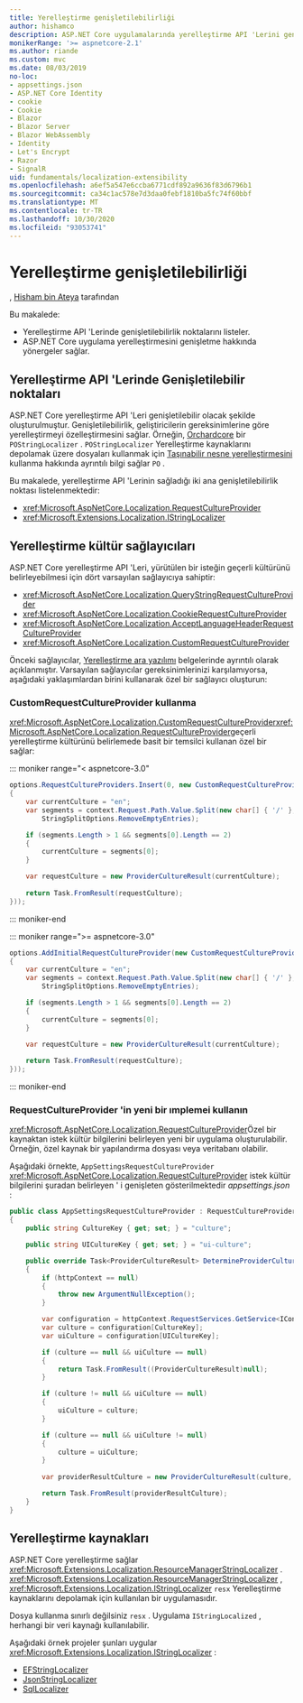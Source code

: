 ```yaml
---
title: Yerelleştirme genişletilebilirliği
author: hishamco
description: ASP.NET Core uygulamalarında yerelleştirme API 'Lerini genişletmeyi öğrenin.
monikerRange: '>= aspnetcore-2.1'
ms.author: riande
ms.custom: mvc
ms.date: 08/03/2019
no-loc:
- appsettings.json
- ASP.NET Core Identity
- cookie
- Cookie
- Blazor
- Blazor Server
- Blazor WebAssembly
- Identity
- Let's Encrypt
- Razor
- SignalR
uid: fundamentals/localization-extensibility
ms.openlocfilehash: a6ef5a547e6ccba6771cdf892a9636f83d6796b1
ms.sourcegitcommit: ca34c1ac578e7d3daa0febf1810ba5fc74f60bbf
ms.translationtype: MT
ms.contentlocale: tr-TR
ms.lasthandoff: 10/30/2020
ms.locfileid: "93053741"
---
```

# <a name="localization-extensibility"></a>Yerelleştirme genişletilebilirliği

, [Hisham bin Ateya](https://github.com/hishamco) tarafından

Bu makalede:

* Yerelleştirme API 'Lerinde genişletilebilirlik noktalarını listeler.
* ASP.NET Core uygulama yerelleştirmesini genişletme hakkında yönergeler sağlar.

## <a name="extensible-points-in-localization-apis"></a>Yerelleştirme API 'Lerinde Genişletilebilir noktaları

ASP.NET Core yerelleştirme API 'Leri genişletilebilir olacak şekilde oluşturulmuştur. Genişletilebilirlik, geliştiricilerin gereksinimlerine göre yerelleştirmeyi özelleştirmesini sağlar. Örneğin, [Orchardcore](https://github.com/orchardCMS/OrchardCore/) bir `POStringLocalizer` . `POStringLocalizer` Yerelleştirme kaynaklarını depolamak üzere dosyaları kullanmak için [Taşınabilir nesne yerelleştirmesini](xref:fundamentals/portable-object-localization) kullanma hakkında ayrıntılı bilgi sağlar `PO` .

Bu makalede, yerelleştirme API 'Lerinin sağladığı iki ana genişletilebilirlik noktası listelenmektedir: 

* <xref:Microsoft.AspNetCore.Localization.RequestCultureProvider>
* <xref:Microsoft.Extensions.Localization.IStringLocalizer>

## <a name="localization-culture-providers"></a>Yerelleştirme kültür sağlayıcıları

ASP.NET Core yerelleştirme API 'Leri, yürütülen bir isteğin geçerli kültürünü belirleyebilmesi için dört varsayılan sağlayıcıya sahiptir:

* <xref:Microsoft.AspNetCore.Localization.QueryStringRequestCultureProvider>
* <xref:Microsoft.AspNetCore.Localization.CookieRequestCultureProvider>
* <xref:Microsoft.AspNetCore.Localization.AcceptLanguageHeaderRequestCultureProvider>
* <xref:Microsoft.AspNetCore.Localization.CustomRequestCultureProvider>

Önceki sağlayıcılar, [Yerelleştirme ara yazılımı](xref:fundamentals/localization) belgelerinde ayrıntılı olarak açıklanmıştır. Varsayılan sağlayıcılar gereksinimlerinizi karşılamıyorsa, aşağıdaki yaklaşımlardan birini kullanarak özel bir sağlayıcı oluşturun:

### <a name="use-customrequestcultureprovider"></a>CustomRequestCultureProvider kullanma

<xref:Microsoft.AspNetCore.Localization.CustomRequestCultureProvider><xref:Microsoft.AspNetCore.Localization.RequestCultureProvider>geçerli yerelleştirme kültürünü belirlemede basit bir temsilci kullanan özel bir sağlar:

::: moniker range="< aspnetcore-3.0"
```csharp
options.RequestCultureProviders.Insert(0, new CustomRequestCultureProvider(async context =>
{
    var currentCulture = "en";
    var segments = context.Request.Path.Value.Split(new char[] { '/' }, 
        StringSplitOptions.RemoveEmptyEntries);

    if (segments.Length > 1 && segments[0].Length == 2)
    {
        currentCulture = segments[0];
    }

    var requestCulture = new ProviderCultureResult(currentCulture);
    
    return Task.FromResult(requestCulture);
}));
```

::: moniker-end

::: moniker range=">= aspnetcore-3.0"
```csharp
options.AddInitialRequestCultureProvider(new CustomRequestCultureProvider(async context =>
{
    var currentCulture = "en";
    var segments = context.Request.Path.Value.Split(new char[] { '/' }, 
        StringSplitOptions.RemoveEmptyEntries);

    if (segments.Length > 1 && segments[0].Length == 2)
    {
        currentCulture = segments[0];
    }

    var requestCulture = new ProviderCultureResult(currentCulture);
    
    return Task.FromResult(requestCulture);
}));
```

::: moniker-end

### <a name="use-a-new-implemetation-of-requestcultureprovider"></a>RequestCultureProvider 'in yeni bir ımplemei kullanın

<xref:Microsoft.AspNetCore.Localization.RequestCultureProvider>Özel bir kaynaktan istek kültür bilgilerini belirleyen yeni bir uygulama oluşturulabilir. Örneğin, özel kaynak bir yapılandırma dosyası veya veritabanı olabilir.

Aşağıdaki örnekte, `AppSettingsRequestCultureProvider` <xref:Microsoft.AspNetCore.Localization.RequestCultureProvider> istek kültür bilgilerini şuradan belirleyen ' i genişleten gösterilmektedir *appsettings.json* :

```csharp
public class AppSettingsRequestCultureProvider : RequestCultureProvider
{
    public string CultureKey { get; set; } = "culture";

    public string UICultureKey { get; set; } = "ui-culture";

    public override Task<ProviderCultureResult> DetermineProviderCultureResult(HttpContext httpContext)
    {
        if (httpContext == null)
        {
            throw new ArgumentNullException();
        }

        var configuration = httpContext.RequestServices.GetService<IConfigurationRoot>();
        var culture = configuration[CultureKey];
        var uiCulture = configuration[UICultureKey];

        if (culture == null && uiCulture == null)
        {
            return Task.FromResult((ProviderCultureResult)null);
        }

        if (culture != null && uiCulture == null)
        {
            uiCulture = culture;
        }

        if (culture == null && uiCulture != null)
        {
            culture = uiCulture;
        }
        
        var providerResultCulture = new ProviderCultureResult(culture, uiCulture);

        return Task.FromResult(providerResultCulture);
    }
}
```

## <a name="localization-resources"></a>Yerelleştirme kaynakları

ASP.NET Core yerelleştirme sağlar <xref:Microsoft.Extensions.Localization.ResourceManagerStringLocalizer> . <xref:Microsoft.Extensions.Localization.ResourceManagerStringLocalizer> , <xref:Microsoft.Extensions.Localization.IStringLocalizer> `resx` Yerelleştirme kaynaklarını depolamak için kullanılan bir uygulamasıdır.

Dosya kullanma sınırlı değilsiniz `resx` . Uygulama `IStringLocalized` , herhangi bir veri kaynağı kullanılabilir.

Aşağıdaki örnek projeler şunları uygular <xref:Microsoft.Extensions.Localization.IStringLocalizer> : 

* [EFStringLocalizer](https://github.com/aspnet/Entropy/tree/master/samples/Localization.EntityFramework)
* [JsonStringLocalizer](https://github.com/hishamco/My.Extensions.Localization.Json)
* [SqlLocalizer](https://github.com/damienbod/AspNetCoreLocalization)
